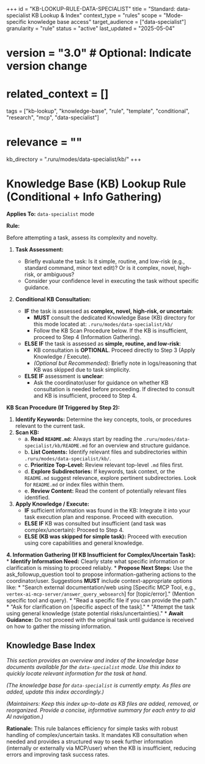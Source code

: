 +++
id = "KB-LOOKUP-RULE-DATA-SPECIALIST"
title = "Standard: data-specialist KB Lookup & Index"
context_type = "rules"
scope = "Mode-specific knowledge base access"
target_audience = ["data-specialist"]
granularity = "rule"
status = "active"
last_updated = "2025-05-04"
# version = "3.0" # Optional: Indicate version change
# related_context = []
tags = ["kb-lookup", "knowledge-base", "rule", "template", "conditional", "research", "mcp", "data-specialist"]
# relevance = ""
kb_directory = ".ruru/modes/data-specialist/kb/"
+++

# Knowledge Base (KB) Lookup Rule (Conditional + Info Gathering)

**Applies To:** `data-specialist` mode

**Rule:**

Before attempting a task, assess its complexity and novelty.

1.  **Task Assessment:**
    *   Briefly evaluate the task: Is it simple, routine, and low-risk (e.g., standard command, minor text edit)? Or is it complex, novel, high-risk, or ambiguous?
    *   Consider your confidence level in executing the task without specific guidance.

2.  **Conditional KB Consultation:**
    *   **IF** the task is assessed as **complex, novel, high-risk, or uncertain**:
        *   **MUST** consult the dedicated Knowledge Base (KB) directory for this mode located at: `.ruru/modes/data-specialist/kb/`
        *   Follow the KB Scan Procedure below. If the KB is insufficient, proceed to Step 4 (Information Gathering).
    *   **ELSE IF** the task is assessed as **simple, routine, and low-risk**:
        *   KB consultation is **OPTIONAL**. Proceed directly to Step 3 (Apply Knowledge / Execute).
        *   *(Optional but Recommended):* Briefly note in logs/reasoning that KB was skipped due to task simplicity.
    *   **ELSE IF** assessment is **unclear**:
        *   Ask the coordinator/user for guidance on whether KB consultation is needed before proceeding. If directed to consult and KB is insufficient, proceed to Step 4.

**KB Scan Procedure (If Triggered by Step 2):**

1.  **Identify Keywords:** Determine the key concepts, tools, or procedures relevant to the current task.
2.  **Scan KB:**
    *   a. **Read `README.md`:** Always start by reading the `.ruru/modes/data-specialist/kb/README.md` for an overview and structure guidance.
    *   b. **List Contents:** Identify relevant files and subdirectories within `.ruru/modes/data-specialist/kb/`.
    *   c. **Prioritize Top-Level:** Review relevant top-level `.md` files first.
    *   d. **Explore Subdirectories:** If keywords, task context, or the `README.md` suggest relevance, explore pertinent subdirectories. Look for `README.md` or index files within them.
    *   e. **Review Content:** Read the content of potentially relevant files identified.
3.  **Apply Knowledge / Execute:**
    *   **IF** sufficient information was found in the KB: Integrate it into your task execution plan and response. Proceed with execution.
    *   **ELSE IF** KB was consulted but insufficient (and task was complex/uncertain): Proceed to Step 4.
    *   **ELSE (KB was skipped for simple task):** Proceed with execution using core capabilities and general knowledge.

**4. Information Gathering (If KB Insufficient for Complex/Uncertain Task):**
    *   **Identify Information Need:** Clearly state what specific information or clarification is missing to proceed reliably.
    *   **Propose Next Steps:** Use the ask_followup_question tool to propose information-gathering actions to the coordinator/user. Suggestions **MUST** include context-appropriate options like:
        *   "Search external documentation/web using [Specific MCP Tool, e.g., `vertex-ai-mcp-server/answer_query_websearch`] for [topic/error]." (Mention specific tool and query).
        *   "Read a specific file if you can provide the path."
        *   "Ask for clarification on [specific aspect of the task]."
        *   "Attempt the task using general knowledge (state potential risks/uncertainties)."
    *   **Await Guidance:** Do not proceed with the original task until guidance is received on how to gather the missing information.

## Knowledge Base Index

*This section provides an overview and index of the knowledge base documents available for the `data-specialist` mode. Use this index to quickly locate relevant information for the task at hand.*

*(The knowledge base for `data-specialist` is currently empty. As files are added, update this index accordingly.)*

*(Maintainers: Keep this index up-to-date as KB files are added, removed, or reorganized. Provide a concise, informative summary for each entry to aid AI navigation.)*


**Rationale:** This rule balances efficiency for simple tasks with robust handling of complex/uncertain tasks. It mandates KB consultation when needed and provides a structured way to seek further information (internally or externally via MCP/user) when the KB is insufficient, reducing errors and improving task success rates.
